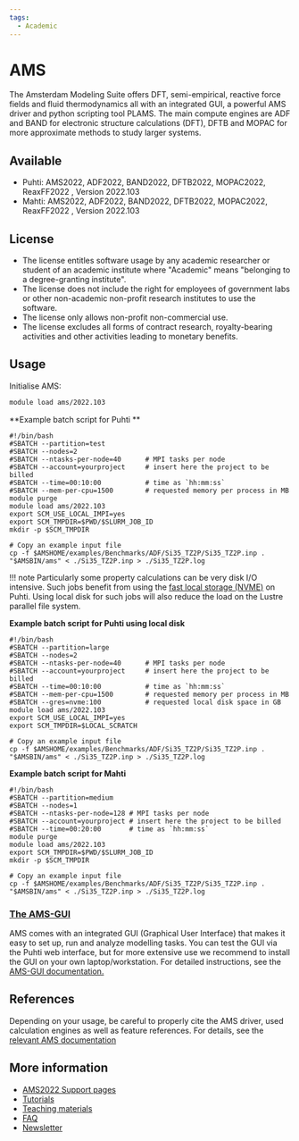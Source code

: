```yaml
---
tags:
  - Academic
---
```


# AMS

The Amsterdam Modeling Suite offers DFT, semi-empirical, reactive force fields and fluid thermodynamics all with an integrated GUI, a powerful AMS driver and python scripting tool PLAMS. The main compute engines are ADF and BAND for electronic structure calculations (DFT), DFTB and MOPAC for more approximate methods to study larger systems.  

## Available

-   Puhti: AMS2022, ADF2022, BAND2022, DFTB2022, MOPAC2022, ReaxFF2022 , Version 2022.103
-   Mahti: AMS2022, ADF2022, BAND2022, DFTB2022, MOPAC2022, ReaxFF2022 , Version 2022.103

## License
-  The license entitles software usage by any academic researcher or student of an academic institute where "Academic" means "belonging to a degree-granting institute". 
-  The license does not include the right for employees of government labs or other non-academic non-profit research institutes to use the software. 
-  The license only allows non-profit non-commercial use. 
-  The license excludes all forms of contract research, royalty-bearing activities and other activities leading to monetary benefits.

## Usage

Initialise AMS:

```bash
module load ams/2022.103
```


**Example batch script for Puhti **

```
#!/bin/bash
#SBATCH --partition=test
#SBATCH --nodes=2
#SBATCH --ntasks-per-node=40      # MPI tasks per node
#SBATCH --account=yourproject     # insert here the project to be billed 
#SBATCH --time=00:10:00           # time as `hh:mm:ss`
#SBATCH --mem-per-cpu=1500        # requested memory per process in MB
module purge
module load ams/2022.103
export SCM_USE_LOCAL_IMPI=yes
export SCM_TMPDIR=$PWD/$SLURM_JOB_ID
mkdir -p $SCM_TMPDIR

# Copy an example input file
cp -f $AMSHOME/examples/Benchmarks/ADF/Si35_TZ2P/Si35_TZ2P.inp .
"$AMSBIN/ams" < ./Si35_TZ2P.inp > ./Si35_TZ2P.log
```

!!! note
    Particularly some property calculations can be very disk I/O intensive. Such jobs benefit from using the [fast local storage (NVME)](../../computing/running/creating-job-scripts-puhti/#local-storage) on Puhti. Using local disk for such jobs will also reduce the load on the Lustre parallel file system.
 

   
**Example batch script for Puhti using local disk**

```
#!/bin/bash
#SBATCH --partition=large
#SBATCH --nodes=2
#SBATCH --ntasks-per-node=40      # MPI tasks per node
#SBATCH --account=yourproject     # insert here the project to be billed
#SBATCH --time=00:10:00           # time as `hh:mm:ss`
#SBATCH --mem-per-cpu=1500        # requested memory per process in MB
#SBATCH --gres=nvme:100           # requested local disk space in GB
module load ams/2022.103
export SCM_USE_LOCAL_IMPI=yes
export SCM_TMPDIR=$LOCAL_SCRATCH

# Copy an example input file
cp -f $AMSHOME/examples/Benchmarks/ADF/Si35_TZ2P/Si35_TZ2P.inp .
"$AMSBIN/ams" < ./Si35_TZ2P.inp > ./Si35_TZ2P.log
```

**Example batch script for Mahti**

```
#!/bin/bash
#SBATCH --partition=medium
#SBATCH --nodes=1
#SBATCH --ntasks-per-node=128 # MPI tasks per node
#SBATCH --account=yourproject # insert here the project to be billed
#SBATCH --time=00:20:00       # time as `hh:mm:ss`
module purge
module load ams/2022.103
export SCM_TMPDIR=$PWD/$SLURM_JOB_ID
mkdir -p $SCM_TMPDIR

# Copy an example input file
cp -f $AMSHOME/examples/Benchmarks/ADF/Si35_TZ2P/Si35_TZ2P.inp .
"$AMSBIN/ams" < ./Si35_TZ2P.inp > ./Si35_TZ2P.log
```

### [The AMS-GUI](../apps/ams-gui.md)

AMS comes with an integrated GUI (Graphical User Interface) that makes it easy to set up, run and analyze modelling tasks.
You can test the GUI via the Puhti web interface, but for more extensive use we recommend to install
the GUI on your own laptop/workstation. For detailed instructions, see the [AMS-GUI documentation.](../apps/ams-gui.md)

## References

Depending on your usage, be careful to properly cite the AMS driver, used calculation engines as well as feature references. For details, see the [relevant AMS documentation](https://www.scm.com/doc/Documentation/ ) 

## More information
-   [AMS2022 Support pages](https://www.scm.com/support/)
-   [Tutorials](https://www.scm.com/doc/Tutorials/index.html)
-   [Teaching materials](https://www.scm.com/support/adf-teaching-materials/)
-   [FAQ](https://www.scm.com/faq/)
-   [Newsletter](https://www.scm.com/newsletters/)
